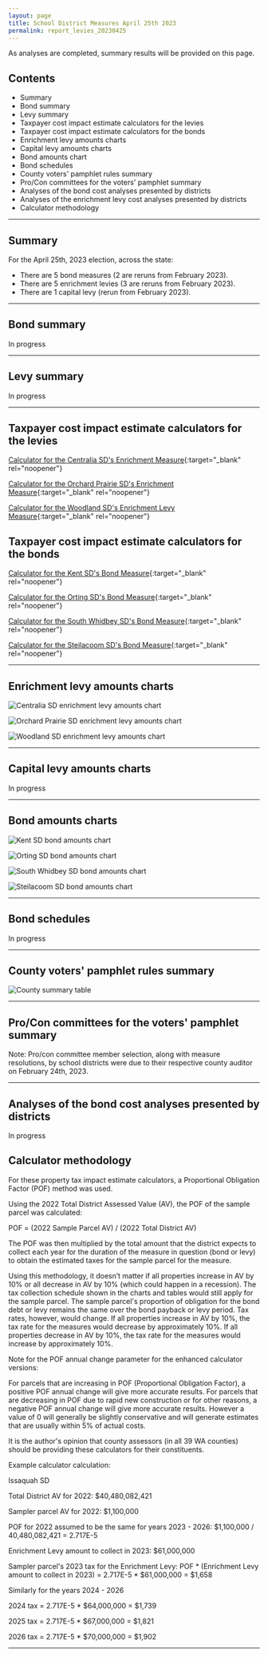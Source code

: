 ```yaml
---
layout: page
title: School District Measures April 25th 2023
permalink: report_levies_20230425
---
```


As analyses are completed, summary results will be provided on this page.

## Contents
- Summary
- Bond summary
- Levy summary
- Taxpayer cost impact estimate calculators for the levies
- Taxpayer cost impact estimate calculators for the bonds
- Enrichment levy amounts charts
- Capital levy amounts charts
- Bond amounts chart
- Bond schedules
- County voters' pamphlet rules summary
- Pro/Con committees for the voters' pamphlet summary
- Analyses of the bond cost analyses presented by districts
- Analyses of the enrichment levy cost analyses presented by districts
- Calculator methodology

___

## Summary
For the April 25th, 2023 election, across the state:
- There are 5 bond measures (2 are reruns from February 2023).
- There are 5 enrichment levies (3 are reruns from February 2023).
- There are 1 capital levy (rerun from February 2023).


___

## Bond summary

In progress

___

## Levy summary

In progress

___

## Taxpayer cost impact estimate calculators for the levies

[Calculator for the Centralia SD's Enrichment Measure](calculator_centralia_20230425_enhanced){:target="_blank" rel="noopener"}

[Calculator for the Orchard Prairie SD's Enrichment Measure](calculator_orchard_prairie_20230425_enhanced){:target="_blank" rel="noopener"}

[Calculator for the Woodland SD's Enrichment Levy Measure](calculator_woodland_20230425_enhanced){:target="_blank" rel="noopener"}

## Taxpayer cost impact estimate calculators for the bonds

[Calculator for the Kent SD's Bond Measure](calculator_kent_20230425_enhanced){:target="_blank" rel="noopener"}

[Calculator for the Orting SD's Bond Measure](calculator_orting_20230425_enhanced){:target="_blank" rel="noopener"}

[Calculator for the South Whidbey SD's Bond Measure](calculator_south_whidbey_20230425_enhanced){:target="_blank" rel="noopener"}

[Calculator for the Steilacoom SD's Bond Measure](calculator_steilacoom_20230425_enhanced){:target="_blank" rel="noopener"}

___

## Enrichment levy amounts charts

![Centralia SD enrichment levy amounts chart](pagesManual/LeviesReport/20230425/CentraliaEnrichment.png "Centralia SD enrichment levy amounts chart")

![Orchard Prairie SD enrichment levy amounts chart](pagesManual/LeviesReport/20230425/OrchardPrairieEnrichment.png "Centralia SD enrichment levy amounts chart")

![Woodland SD enrichment levy amounts chart](pagesManual/LeviesReport/20230425/WoodlandEnrichment.png "Woodland SD enrichment levy amounts chart")

___


## Capital levy amounts charts

In progress

___

## Bond amounts charts

![Kent SD bond amounts chart](pagesManual/LeviesReport/20230425/Kent.png "Kent SD bond amounts chart")

![Orting SD bond amounts chart](pagesManual/LeviesReport/20230425/Orting.png "Orting SD bond amounts chart")

![South Whidbey SD bond amounts chart](pagesManual/LeviesReport/20230425/SouthWhidbey.png "South Whidbey SD bond amounts chart")

![Steilacoom SD bond amounts chart](pagesManual/LeviesReport/20230425/Steilacoom.png "Steilacoom SD bond amounts chart")

___

## Bond schedules

In progress

___

## County voters' pamphlet rules summary

![County summary table](pagesManual/LeviesReport/20230214/VotersPamphletRules.png "County summary table")

___

## Pro/Con committees for the voters' pamphlet summary

Note: Pro/con committee member selection, along with measure resolutions, by school districts were due to their respective county auditor on February 24th, 2023.

___


## Analyses of the bond cost analyses presented by districts

In progress

## Calculator methodology

For these property tax impact estimate calculators, a Proportional Obligation Factor (POF) method was used.

Using the 2022 Total District Assessed Value (AV), the POF of the sample parcel was calculated:

POF = (2022 Sample Parcel AV) / (2022 Total District AV)

The POF was then multiplied by the total amount that the district expects to collect each year for the duration of the measure in question (bond or levy) 
to obtain the estimated taxes for the sample parcel for the measure.

Using this methodology, it doesn’t matter if all properties increase in AV by 10% or all decrease in AV by 10% (which could happen in a recession). 
The tax collection schedule shown in the charts and tables would still apply for the sample parcel. The sample parcel's proportion of obligation for the bond debt 
or levy remains the same over the bond payback or levy period. Tax rates, however, would change. If all properties increase in AV by 10%, the tax rate for the measures would 
decrease by approximately 10%. If all properties decrease in AV by 10%, the tax rate for the measures would increase by approximately 10%.

Note for the POF annual change parameter for the enhanced calculator versions:

For parcels that are increasing in POF (Proportional Obligation Factor), a positive POF annual change will give more accurate results. 
For parcels that are decreasing in POF due to rapid new construction or for other reasons, a negative POF annual change will give more accurate results. 
However a value of 0 will generally be slightly conservative and will generate estimates that are usually within 5% of actual costs. 

It is the author's opinion that county assessors (in all 39 WA counties) should be providing these calculators for their constituents. 

Example calculator calculation:

Issaquah SD

Total District AV for 2022: $40,480,082,421

Sampler parcel AV for 2022: $1,100,000

POF for 2022 assumed to be the same for years 2023 - 2026: $1,100,000 / 40,480,082,421 = 2.717E-5

Enrichment Levy amount to collect in 2023: $61,000,000

Sampler parcel's 2023 tax for the Enrichment Levy: POF * (Enrichment Levy amount to collect in 2023) = 2.717E-5 * $61,000,000 = $1,658

Similarly for the years 2024 - 2026

2024 tax = 2.717E-5 * $64,000,000 = $1,739

2025 tax = 2.717E-5 * $67,000,000 = $1,821

2026 tax = 2.717E-5 * $70,000,000 = $1,902


___

